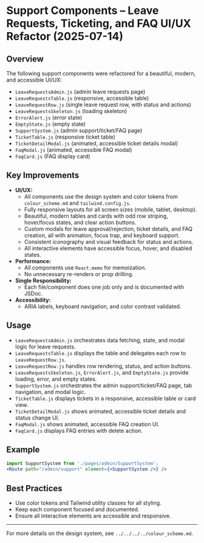 
# Support Components – Leave Requests, Ticketing, and FAQ UI/UX Refactor (2025-07-14)


## Overview

The following support components were refactored for a beautiful, modern, and accessible UI/UX:
- `LeaveRequestsAdmin.js` (admin leave requests page)
- `LeaveRequestsTable.js` (responsive, accessible table)
- `LeaveRequestRow.js` (single leave request row, with status and actions)
- `LeaveRequestsSkeleton.js` (loading skeleton)
- `ErrorAlert.js` (error state)
- `EmptyState.js` (empty state)
- `SupportSystem.js` (admin support/ticket/FAQ page)
- `TicketTable.js` (responsive ticket table)
- `TicketDetailModal.js` (animated, accessible ticket details modal)
- `FaqModal.js` (animated, accessible FAQ modal)
- `FaqCard.js` (FAQ display card)


## Key Improvements

- **UI/UX:**
  - All components use the design system and color tokens from `colour_scheme.md` and `tailwind.config.js`.
  - Fully responsive layouts for all screen sizes (mobile, tablet, desktop).
  - Beautiful, modern tables and cards with odd row striping, hover/focus states, and clear action buttons.
  - Custom modals for leave approval/rejection, ticket details, and FAQ creation, all with animation, focus trap, and keyboard support.
  - Consistent iconography and visual feedback for status and actions.
  - All interactive elements have accessible focus, hover, and disabled states.
- **Performance:**
  - All components use `React.memo` for memoization.
  - No unnecessary re-renders or prop drilling.
- **Single Responsibility:**
  - Each file/component does one job only and is documented with JSDoc.
- **Accessibility:**
  - ARIA labels, keyboard navigation, and color contrast validated.


## Usage

- `LeaveRequestsAdmin.js` orchestrates data fetching, state, and modal logic for leave requests.
- `LeaveRequestsTable.js` displays the table and delegates each row to `LeaveRequestRow.js`.
- `LeaveRequestRow.js` handles row rendering, status, and action buttons.
- `LeaveRequestsSkeleton.js`, `ErrorAlert.js`, and `EmptyState.js` provide loading, error, and empty states.
- `SupportSystem.js` orchestrates the admin support/ticket/FAQ page, tab navigation, and modal logic.
- `TicketTable.js` displays tickets in a responsive, accessible table or card view.
- `TicketDetailModal.js` shows animated, accessible ticket details and status change UI.
- `FaqModal.js` shows animated, accessible FAQ creation UI.
- `FaqCard.js` displays FAQ entries with delete action.


## Example

```jsx
import SupportSystem from './pages/admin/SupportSystem';
<Route path="/admin/support" element={<SupportSystem />} />
```

## Best Practices
- Use color tokens and Tailwind utility classes for all styling.
- Keep each component focused and documented.
- Ensure all interactive elements are accessible and responsive.

---

For more details on the design system, see `../../../../colour_scheme.md`.
